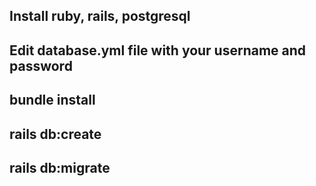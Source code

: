## Install ruby, rails, postgresql

## Edit database.yml file with your username and password 
## bundle install

## rails db:create
## rails db:migrate
